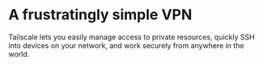 # A frustratingly simple VPN

Tailscale lets you easily manage access to private resources, quickly SSH into devices on your network, and work securely from anywhere in the world.
